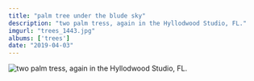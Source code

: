 ```yaml
---
title: "palm tree under the blude sky"
description: "two palm tress, again in the Hyllodwood Studio, FL."
imgurl: "trees_1443.jpg"
albums: ['trees']
date: "2019-04-03"
---
```

![two palm tress, again in the Hyllodwood Studio, FL.](https://apfbvvpren.cloudimg.io/width/cdn/n/n/https://raw.githubusercontent.com/wpix/solid-pipix/master/photos/trees_1443.jpg)
